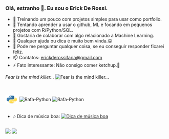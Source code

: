 ### Olá, estranho 👋. Eu sou o Erick De Rossi.

- 🔭 Treinando um pouco com projetos simples para usar como portfolio.
- 🌱 Tentando aprender a usar o github, ML e focando em pequenos projetos com R/Python/SQL.
- 👯 Gostaria de colaborar com algo relacionado a Machine Learning.
- 🤔 Qualquer ajuda ou dica é muito bem vinda.🙃
- 💬 Pode me perguntar qualquer coisa, se eu conseguir responder ficarei feliz. 
- 📫 Contatos: erickderossifaria@gmail.com
- ⚡ Fato interessante: Não consigo comer ketchup.🤢 

*Fear is the mind killer...*
![*Fear is the mind killer...*](https://i.pinimg.com/736x/63/9e/c7/639ec7a0a5ddd80b79a2efc049bdfb1f.jpg)
  
 ##
  
  <div style="display: inline_block"><br>
  <img align="center" alt="Rafa-Python" height="30" width="40" src="https://raw.githubusercontent.com/devicons/devicon/master/icons/python/python-original.svg">
  <img align="center" alt="Rafa-Python" height="30" width="40" src="https://cdn.jsdelivr.net/gh/devicons/devicon/icons/rstudio/rstudio-plain.svg">
   <img align="center" alt="Rafa-Python" height="30" width="40" src="https://cdn.jsdelivr.net/gh/devicons/devicon/icons/mysql/mysql-original.svg">
</div>
  
 ##  
  
- 🎶 Dica de música boa:
[![Dica de música boa](https://yt3.googleusercontent.com/ytc/AMLnZu_9kYw_Z3mIyWLLAIHAl7LkDSHMAySDoHniyzLVzg=s176-c-k-c0x00ffffff-no-rj-mo)](https://www.youtube.com/watch?v=fe141VJ6Yys)
  
 ##
  
<div> 
  <a href = "mailto:erickderossifaria@gmail.com"><img src="https://img.shields.io/badge/-Gmail-%23333?style=for-the-badge&logo=gmail&logoColor=white" target="_blank"></a>
  <a href="https://www.linkedin.com/in/erick-de-rossi-faria-b55b0a148" target="_blank"><img src="https://img.shields.io/badge/-LinkedIn-%230077B5?style=for-the-badge&logo=linkedin&logoColor=white" target="_blank"></a> 
</div>
